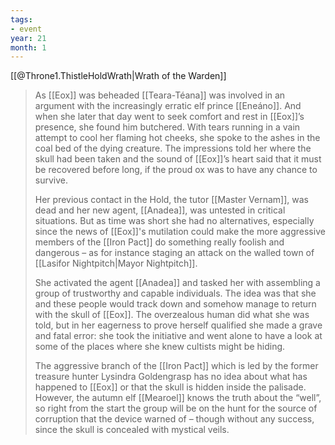 ```yaml
---
tags:
- event
year: 21
month: 1
---
```

[[@Throne1.ThistleHoldWrath|Wrath of the Warden]]

> As [[Eox]] was beheaded [[Teara-Téana]] was involved in an argument with the increasingly erratic elf prince [[Eneáno]]. And when she later that day went to seek comfort and rest in [[Eox]]’s presence, she found him butchered. With tears running in a vain attempt to cool her flaming hot cheeks, she spoke to the ashes in the coal bed of the dying creature. The impressions told her where the skull had been taken and the sound of [[Eox]]’s heart said that it must be recovered before long, if the proud ox was to have any chance to survive.
>
> Her previous contact in the Hold, the tutor [[Master Vernam]], was dead and her new agent, [[Anadea]], was untested in critical situations. But as time was short she had no alternatives, especially since the news of [[Eox]]'s mutilation could make the more aggressive members of the [[Iron Pact]] do something really foolish and dangerous – as for instance staging an attack on the walled town of [[Lasifor Nightpitch|Mayor Nightpitch]].
>
> She activated the agent [[Anadea]] and tasked her with assembling a group of trustworthy and capable individuals. The idea was that she and these people would track down and somehow manage to return with the skull of [[Eox]]. The overzealous human did what she was told, but in her eagerness to prove herself qualified she made a grave and fatal error: she took the initiative and went alone to have a look at some of the places where she knew cultists might be hiding.
>
> The aggressive branch of the [[Iron Pact]] which is led by the former treasure hunter Lysindra Goldengrasp has no idea about what has happened to [[Eox]] or that the skull is hidden inside the palisade. However, the autumn elf [[Mearoel]] knows the truth about the “well”, so right from the start the group will be on the hunt for the source of corruption that the device warned of – though without any success, since the skull is concealed with mystical veils.